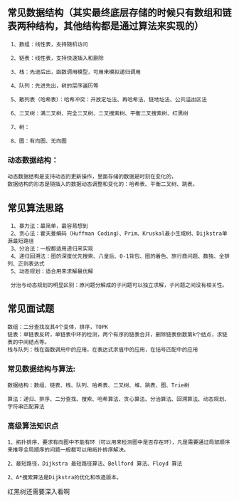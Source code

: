 
## 常见数据结构（其实最终底层存储的时候只有数组和链表两种结构，其他结构都是通过算法来实现的）
     
     1、数组：线性表，支持随机访问

     2、链表：线性表，支持快速插入和删除

     3、栈：先进后出，函数调用模型，可用来模拟递归调用

     4、队列：先进先出，树的层序遍历等

     5、散列表（哈希表）：哈希冲突：开放定址法、再哈希法、链地址法、公共溢出区法

     6、二叉树：满二叉树、完全二叉树、二叉搜索树、平衡二叉搜索树、红黑树

     7、树：

     8、图：有向图、无向图

### 动态数据结构：
    动态数据结构是支持动态的更新操作，里面存储的数据是时刻在变化的，
    数据结构的形态是随插入的数据动态调整和变化的：哈希表、平衡二叉树、跳表。

## 常见算法思路
     1、暴力法：最简单，最容易想到
     2、贪心法：霍夫曼编码（Huffman Coding）、Prim、Kruskal最小生成树、Dijkstra单源最短路径
     3、分治法：一般都适用递归来实现
     4、递归回溯法：图的深度优先搜索、八皇后、0-1背包、图的着色、旅行商问题、数独、全排列、正则表达式
     5、动态规划：适合用来求解最优解
     
     分治与动态规划的明显区别：原问题分解成的子问题可以独立求解，子问题之间没有相关性。

## 常见面试题
    数组：二分查找及其4个变体，排序，TOPK
    链表：单链表反转，单链表中环的检测，两个有序的链表合并，删除链表倒数第k个结点，求链表的中间结点等。
    栈与队列：栈在函数调用中的应用，在表达式求值中的应用，在括号匹配中的应用

### 常见数据结构与算法:

    数据结构：数组、链表、栈、队列、哈希表、二叉树、堆、跳表、图、Trie树
    
    算法：递归、排序、二分查找、搜索、哈希算法、贪心算法、分治算法、回溯算法、动态规划、字符串匹配算法


### 高级算法知识点

    1、拓扑排序，要求有向图中不能有环（可以用来检测图中是否存在环），凡是需要通过局部顺序来推导全局顺序的问题一般都可以用拓扑排序解决。
    
    2、最短路径，Dijkstra 最短路径算法、Bellford 算法、Floyd 算法
                      
    2、A*搜索算法是Dijkstra的优化和改造版本。
    
    
红黑树还需要深入看啊
